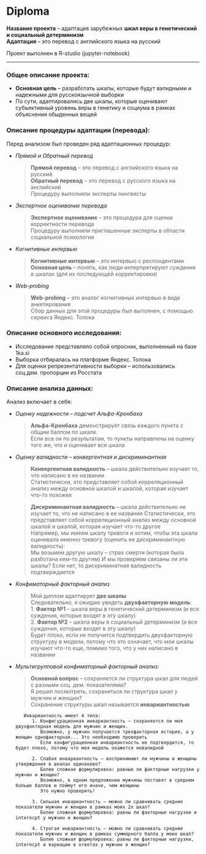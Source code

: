 # Diploma
**Название проекта** – адаптация зарубежных **шкал веры в генетический и социальный детерминизм**   
**Адаптация** – это перевод с английского языка на русский   

Проект выполнен в R-studio (jupyter-notebook)

--- 
### Общее описание проекта:
- **Основная цель** – разработать шкалы, которые будут валидными и надежными для русскоязычной выборки
- По сути, адаптировались две шкалы, которые оценивают субъективный уровень веры в генетику и социума в рамках объяснения обыденных вещей

### Описание процедуры адаптации (перевода):
Перед анализом был проведен ряд адаптационных процедур:
- *Прямой и Обратный перевод*  
     >  **Прямой перевод** – это перевод с английского языка на русский   
         **Обратный перевод** – это перевод с русского языка на английский   
         Процедуру выполняли эксперты лингвисты
  
- *Экспертное оценивание перевода*  
     >  **Экспертное оценивание** – это процедура для оценки корректности перевода     
           Процедуру выполняли приглашенные эксперты в области социальной психологии 
  
- *Когнитивные интервью*  
     >  **Когнитивные интервью** – это интервью с респондентами   
         **Основная цель** – понять, как люди интерпретируют суждения в шкалах (для их последующей корректировки)
  
- *Web-probing*
     >  **Web-probing** – это аналог когнитивных интервью в виде анкетирования   
         Cбор данных для этой процедуры был выполнен, с помощью сервиса Яндекс. Толока 

### Описание основного исследования:
- Исследование представляло собой опросник, выполненный на базе 1ka.si
- Выборка отбиралась на платформе Яндекс. Толока
- Для оценки репрезентативности выборки – использовались соц.дем. пропорции из Росстата

### Описание анализа данных:
Анализ включает в себя:
- *Оценку надежности – подсчет Альфа-Кронбаха* 
     >  **Альфа-Кронбаха** демонстрирует связь каждого пункта с общим баллом по шкале.   
         Если все ок по результатам, то пункты направлены на оценку того же, что и оценивает вся шкала
         
- *Оценку валидности – конвергентная и дискриминантная*     
     >  **Конвергентная валидность** – шкала действительно изучает то, что написано в ее названии    
         Статистически, это представляет собой корреляционный анализ между основной шкалой и шкалой, которая изучает что-то похожее   
         
     >  **Дискриминантная валидность** – шкала действительно не изучает то, что не написано в ее названии
            Статистически, это представляет собой корреляционный анализ между основной шкалой и шкалой, которая изучает что-то другое   
            Например, мы имеем шкалу тревоги и хотим, чтобы эта шкала оценивала именно тревогу (оценить ее дискриминантную валидность):    
               Мы возьмем другую шкалу – страх смерти (которая была разботана кем-то другим)
               И мы проверяем связаны ли эти шкалы? Если нет, то дискриминатная валидность подтверждается
    
-  *Конфиматорный факторный анализ* 
     >  Мой диплом адаптирует **две шкалы**  
             Следовательно, я ожидаю увидеть **двухфакторную модель**:   
             1.  **Фактор №1** – шкала веры в генетический детерминизм (и все суждения, которые входят в эту шкалу)  
             2.  **Фактор №2** – шкала веры в социальный детерминизм (и все суждения, которые входят в эту шкалу)   
             Будет плохо, если не получится подтвердить двухфакторную структуру в модели, потому что это означает, что мои шкалы изучают что-то еще, помимо того, что у них написано в названии 
          
- *Мультигрупповой конфиматорный факторный анализ:*
     >  **Основной вопрос** – сохраняется ли структура шкал для людей с разными соц. дем. показателями?   
         Я решил посмотреть, сохраниться ли структура шкал у мужчин и женщин?    
         Сохранение структуры шкал называется **инвариантностью**   
         
         Инвариантность имеет 4 типа:
            1. Конфигурационная инвариантность – сохраняется ли моя двухфакторная модель для мужчин и женщин. 
               Возможно, у мужчин получается трехфакторная история, а у женщин однофакторная... Это необходимо проверить 
               Если конфигурационная инвариантность не подтвердится, то будет плохо, потому что моя модель окажется невалидной
               
            2. Слабая инвариантность – воспринимают ли мужчины и женщины утверждения в шкалах одинаково?   
               Более сложная формулировка: равные ли факторные нагрузки у мужчин и женщин?
               Возможно, в одном предложении мужчины поставят в среднем больше баллов и поймут его иначе, чем женщины 
               Это нужно проверить!
               
            3. Сильная инвариантность – можно ли сравнивать средние показатели мужчин и женщин в рамках моих 2х шкал?
               Более сложная формулировка: равны ли факторные нагрузки и interecpt у мужчин и женщин?
               
            4. Строгая инвариантность – можно ли сравнивать средние показатели мужчин и женщин в рамках суммарного балла у моих шкал?
               Более сложная формулировка: равны ли факторные нагрузки, interecpt и вариации в ответах у мужчин и женщин?
         
        
